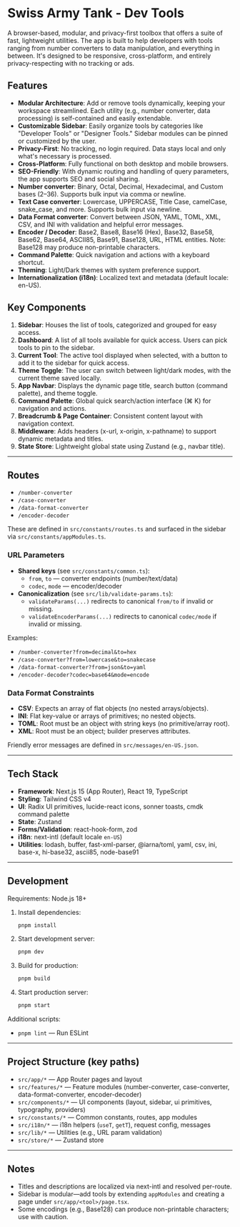 # Swiss Army Tank - Dev Tools

A browser-based, modular, and privacy-first toolbox that offers a suite of fast, lightweight utilities. The app is built to help developers with tools ranging from number converters to data manipulation, and everything in between. It's designed to be responsive, cross-platform, and entirely privacy-respecting with no tracking or ads.

## Features

- **Modular Architecture**: Add or remove tools dynamically, keeping your workspace streamlined. Each utility (e.g., number converter, data processing) is self-contained and easily extendable.
- **Customizable Sidebar**: Easily organize tools by categories like "Developer Tools" or "Designer Tools." Sidebar modules can be pinned or customized by the user.
- **Privacy-First**: No tracking, no login required. Data stays local and only what's necessary is processed.
- **Cross-Platform**: Fully functional on both desktop and mobile browsers.
- **SEO-Friendly**: With dynamic routing and handling of query parameters, the app supports SEO and social sharing.
- **Number converter**: Binary, Octal, Decimal, Hexadecimal, and Custom bases (2–36). Supports bulk input via comma or newline.
- **Text Case converter**: Lowercase, UPPERCASE, Title Case, camelCase, snake_case, and more. Supports bulk input via newline.
- **Data Format converter**: Convert between JSON, YAML, TOML, XML, CSV, and INI with validation and helpful error messages.
- **Encoder / Decoder**: Base2, Base8, Base16 (Hex), Base32, Base58, Base62, Base64, ASCII85, Base91, Base128, URL, HTML entities. Note: Base128 may produce non-printable characters.
- **Command Palette**: Quick navigation and actions with a keyboard shortcut.
- **Theming**: Light/Dark themes with system preference support.
- **Internationalization (i18n)**: Localized text and metadata (default locale: en-US).

## Key Components

1. **Sidebar**: Houses the list of tools, categorized and grouped for easy access.
2. **Dashboard**: A list of all tools available for quick access. Users can pick tools to pin to the sidebar.
3. **Current Tool**: The active tool displayed when selected, with a button to add it to the sidebar for quick access.
4. **Theme Toggle**: The user can switch between light/dark modes, with the current theme saved locally.
5. **App Navbar**: Displays the dynamic page title, search button (command palette), and theme toggle.
6. **Command Palette**: Global quick search/action interface (⌘ K) for navigation and actions.
7. **Breadcrumb & Page Container**: Consistent content layout with navigation context.
8. **Middleware**: Adds headers (x-url, x-origin, x-pathname) to support dynamic metadata and titles.
9. **State Store**: Lightweight global state using Zustand (e.g., navbar title).

---

## Routes

- `/number-converter`
- `/case-converter`
- `/data-format-converter`
- `/encoder-decoder`

These are defined in `src/constants/routes.ts` and surfaced in the sidebar via `src/constants/appModules.ts`.

### URL Parameters

- **Shared keys** (see `src/constants/common.ts`):
  - `from`, `to` — converter endpoints (number/text/data)
  - `codec`, `mode` — encoder/decoder
- **Canonicalization** (see `src/lib/validate-params.ts`):
  - `validateParams(...)` redirects to canonical `from/to` if invalid or missing.
  - `validateEncoderParams(...)` redirects to canonical `codec/mode` if invalid or missing.

Examples:

- `/number-converter?from=decimal&to=hex`
- `/case-converter?from=lowercase&to=snakecase`
- `/data-format-converter?from=json&to=yaml`
- `/encoder-decoder?codec=base64&mode=encode`

### Data Format Constraints

- **CSV**: Expects an array of flat objects (no nested arrays/objects).
- **INI**: Flat key-value or arrays of primitives; no nested objects.
- **TOML**: Root must be an object with string keys (no primitive/array root).
- **XML**: Root must be an object; builder preserves attributes.

Friendly error messages are defined in `src/messages/en-US.json`.

---

## Tech Stack

- **Framework**: Next.js 15 (App Router), React 19, TypeScript
- **Styling**: Tailwind CSS v4
- **UI**: Radix UI primitives, lucide-react icons, sonner toasts, cmdk command palette
- **State**: Zustand
- **Forms/Validation**: react-hook-form, zod
- **i18n**: next-intl (default locale `en-US`)
- **Utilities**: lodash, buffer, fast-xml-parser, @iarna/toml, yaml, csv, ini, base-x, hi-base32, ascii85, node-base91

---

## Development

Requirements: Node.js 18+

1. Install dependencies:
   ```bash
   pnpm install
   ```
2. Start development server:
   ```bash
   pnpm dev
   ```
3. Build for production:
   ```bash
   pnpm build
   ```
4. Start production server:
   ```bash
   pnpm start
   ```

Additional scripts:

- `pnpm lint` — Run ESLint

---

## Project Structure (key paths)

- `src/app/*` — App Router pages and layout
- `src/features/*` — Feature modules (number-converter, case-converter, data-format-converter, encoder-decoder)
- `src/components/*` — UI components (layout, sidebar, ui primitives, typography, providers)
- `src/constants/*` — Common constants, routes, app modules
- `src/i18n/*` — i18n helpers (`useT`, `getT`), request config, messages
- `src/lib/*` — Utilities (e.g., URL param validation)
- `src/store/*` — Zustand store

---

## Notes

- Titles and descriptions are localized via next-intl and resolved per-route.
- Sidebar is modular—add tools by extending `appModules` and creating a page under `src/app/<tool>/page.tsx`.
- Some encodings (e.g., Base128) can produce non-printable characters; use with caution.
